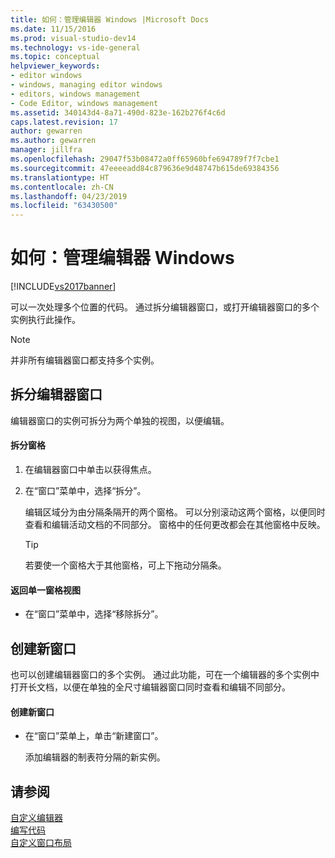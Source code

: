 ```yaml
---
title: 如何：管理编辑器 Windows |Microsoft Docs
ms.date: 11/15/2016
ms.prod: visual-studio-dev14
ms.technology: vs-ide-general
ms.topic: conceptual
helpviewer_keywords:
- editor windows
- windows, managing editor windows
- editors, windows management
- Code Editor, windows management
ms.assetid: 340143d4-8a71-490d-823e-162b276f4c6d
caps.latest.revision: 17
author: gewarren
ms.author: gewarren
manager: jillfra
ms.openlocfilehash: 29047f53b08472a0ff65960bfe694789f7f7cbe1
ms.sourcegitcommit: 47eeeeadd84c879636e9d48747b615de69384356
ms.translationtype: HT
ms.contentlocale: zh-CN
ms.lasthandoff: 04/23/2019
ms.locfileid: "63430500"
---
```

# <a name="how-to-manage-editor-windows"></a>如何：管理编辑器 Windows
[!INCLUDE[vs2017banner](../includes/vs2017banner.md)]

可以一次处理多个位置的代码。 通过拆分编辑器窗口，或打开编辑器窗口的多个实例执行此操作。  
  
> [!NOTE]
> 并非所有编辑器窗口都支持多个实例。  
  
## <a name="splitting-an-editor-window"></a>拆分编辑器窗口  
 编辑器窗口的实例可拆分为两个单独的视图，以便编辑。  
  
#### <a name="to-split-a-pane"></a>拆分窗格  
  
1. 在编辑器窗口中单击以获得焦点。  
  
2. 在“窗口”菜单中，选择“拆分”。  
  
     编辑区域分为由分隔条隔开的两个窗格。 可以分别滚动这两个窗格，以便同时查看和编辑活动文档的不同部分。 窗格中的任何更改都会在其他窗格中反映。  
  
    > [!TIP]
    > 若要使一个窗格大于其他窗格，可上下拖动分隔条。  
  
#### <a name="to-return-to-single-pane-view"></a>返回单一窗格视图  
  
- 在“窗口”菜单中，选择“移除拆分”。  
  
## <a name="creating-new-windows"></a>创建新窗口  
 也可以创建编辑器窗口的多个实例。 通过此功能，可在一个编辑器的多个实例中打开长文档，以便在单独的全尺寸编辑器窗口同时查看和编辑不同部分。  
  
#### <a name="to-create-a-new-window"></a>创建新窗口  
  
- 在“窗口”菜单上，单击“新建窗口”。  
  
     添加编辑器的制表符分隔的新实例。  
  
## <a name="see-also"></a>请参阅  
 [自定义编辑器](../ide/customizing-the-editor.md)   
 [编写代码](../ide/writing-code-in-the-code-and-text-editor.md)   
 [自定义窗口布局](../ide/customizing-window-layouts-in-visual-studio.md)
